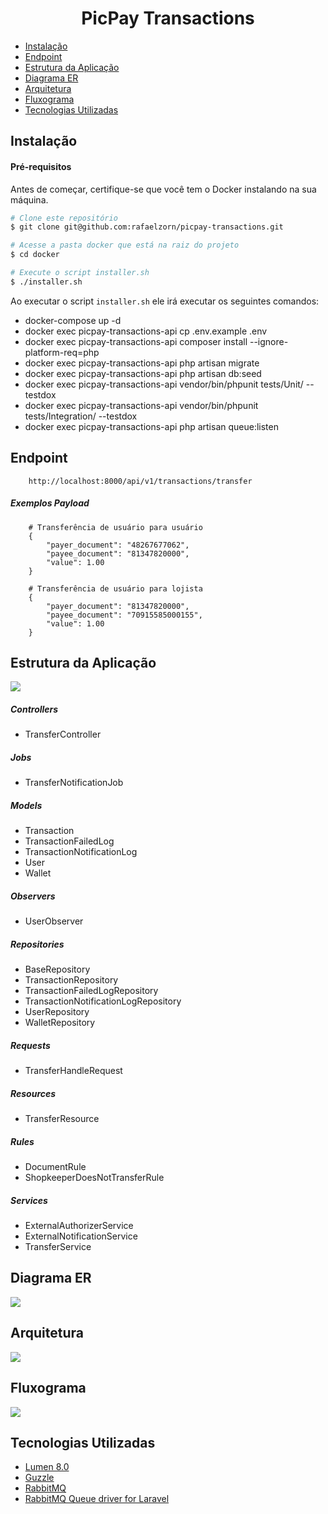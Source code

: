 <h1 align="center">PicPay Transactions</h1>

* [Instalação](#Instalação)
* [Endpoint](#Endpoint)
* [Estrutura da Aplicação](#estrutura-da-aplicação)
* [Diagrama ER](#diagrama-er)
* [Arquitetura](#arquitetura)
* [Fluxograma](#fluxograma)
* [Tecnologias Utilizadas](#tecnologias-utilizadas)

## Instalação

#### Pré-requisitos

Antes de começar, certifique-se que você tem o Docker instalando na sua máquina.

```bash
# Clone este repositório
$ git clone git@github.com:rafaelzorn/picpay-transactions.git

# Acesse a pasta docker que está na raiz do projeto
$ cd docker

# Execute o script installer.sh
$ ./installer.sh
```

Ao executar o script ``installer.sh`` ele irá executar os seguintes comandos:

- docker-compose up -d
- docker exec picpay-transactions-api cp .env.example .env
- docker exec picpay-transactions-api composer install --ignore-platform-req=php
- docker exec picpay-transactions-api php artisan migrate
- docker exec picpay-transactions-api php artisan db:seed
- docker exec picpay-transactions-api vendor/bin/phpunit tests/Unit/ --testdox
- docker exec picpay-transactions-api vendor/bin/phpunit tests/Integration/ --testdox
- docker exec picpay-transactions-api php artisan queue:listen

## Endpoint

```
    http://localhost:8000/api/v1/transactions/transfer
```

##### Exemplos Payload

```
    # Transferência de usuário para usuário
    {
	    "payer_document": "48267677062",
	    "payee_document": "81347820000",
	    "value": 1.00
    }

    # Transferência de usuário para lojista
    {
	    "payer_document": "81347820000",
	    "payee_document": "70915585000155",
	    "value": 1.00
    }
```

## Estrutura da Aplicação

<img src="./documentation/skeleton.png" />

##### Controllers
- TransferController

##### Jobs
- TransferNotificationJob

##### Models
- Transaction
- TransactionFailedLog
- TransactionNotificationLog
- User
- Wallet

##### Observers
- UserObserver

##### Repositories
- BaseRepository
- TransactionRepository
- TransactionFailedLogRepository
- TransactionNotificationLogRepository
- UserRepository
- WalletRepository

##### Requests
- TransferHandleRequest

##### Resources
- TransferResource

##### Rules
- DocumentRule
- ShopkeeperDoesNotTransferRule

##### Services
- ExternalAuthorizerService
- ExternalNotificationService
- TransferService

## Diagrama ER

<img src="./documentation/diagrama-er.png" />

## Arquitetura

<img src="./documentation/arquitetura.png" />

## Fluxograma

<img src="./documentation/fluxograma.png" />

## Tecnologias Utilizadas

- [Lumen 8.0](https://lumen.laravel.com/)
- [Guzzle](https://github.com/guzzle/guzzle)
- [RabbitMQ](https://www.rabbitmq.com/)
- [RabbitMQ Queue driver for Laravel](https://github.com/vyuldashev/laravel-queue-rabbitmq)
